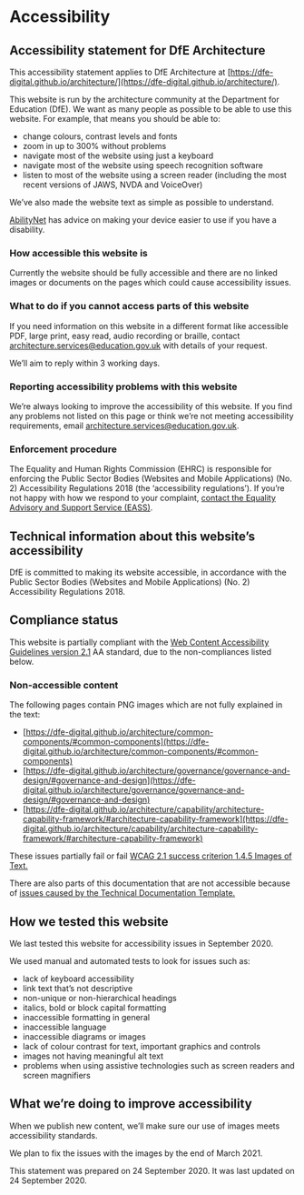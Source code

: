 # Accessibility

## Accessibility statement for DfE Architecture

This accessibility statement applies to DfE Architecture at [https://dfe-digital.github.io/architecture/](https://dfe-digital.github.io/architecture/).

This website is run by the architecture community at the Department for Education (DfE). We want as many people as possible to be able to use this website. For example, that means you should be able to:

+ change colours, contrast levels and fonts
+ zoom in up to 300% without problems
+ navigate most of the website using just a keyboard
+ navigate most of the website using speech recognition software
+ listen to most of the website using a screen reader (including the most recent versions of JAWS, NVDA and VoiceOver)

We’ve also made the website text as simple as possible to understand.

[AbilityNet](https://mcmw.abilitynet.org.uk/) has advice on making your device easier to use if you have a disability.

### How accessible this website is

Currently the website should be fully accessible and there are no linked images or documents on the pages which could cause accessibility issues.

### What to do if you cannot access parts of this website

If you need information on this website in a different format like accessible PDF, large print, easy read, audio recording or braille, contact [architecture.services@education.gov.uk](mailto:architecture.services@education.gov.uk) with details of your request.

We’ll aim to reply within 3 working days.

### Reporting accessibility problems with this website

We’re always looking to improve the accessibility of this website. If you find any problems not listed on this page or think we’re not meeting accessibility requirements, email [architecture.services@education.gov.uk](mailto:architecture.services@education.gov.uk).

### Enforcement procedure

The Equality and Human Rights Commission (EHRC) is responsible for enforcing the Public Sector Bodies (Websites and Mobile Applications) (No. 2) Accessibility Regulations 2018 (the ‘accessibility regulations’). If you’re not happy with how we respond to your complaint, [contact the Equality Advisory and Support Service (EASS)](https://www.equalityadvisoryservice.com/).

## Technical information about this website’s accessibility

DfE is committed to making its website accessible, in accordance with the Public Sector Bodies (Websites and Mobile Applications) (No. 2) Accessibility Regulations 2018.

## Compliance status

This website is partially compliant with the [Web Content Accessibility Guidelines version 2.1](https://www.w3.org/TR/WCAG21/) AA standard, due to the non-compliances listed below.

### Non-accessible content

The following pages contain PNG images which are not fully explained in the text:

- [https://dfe-digital.github.io/architecture/common-components/#common-components](https://dfe-digital.github.io/architecture/common-components/#common-components)
- [https://dfe-digital.github.io/architecture/governance/governance-and-design/#governance-and-design](https://dfe-digital.github.io/architecture/governance/governance-and-design/#governance-and-design)
- [https://dfe-digital.github.io/architecture/capability/architecture-capability-framework/#architecture-capability-framework](https://dfe-digital.github.io/architecture/capability/architecture-capability-framework/#architecture-capability-framework)

These issues partially fail or fail [WCAG 2.1 success criterion 1.4.5 Images of Text.](https://www.w3.org/TR/2008/WD-UNDERSTANDING-WCAG20-20081103/visual-audio-contrast-text-presentation.html)

There are also parts of this documentation that are not accessible because of [issues caused by the Technical Documentation Template.](https://tdt-documentation.london.cloudapps.digital/accessibility/#using-the-technical-documentation-template-for-your-own-documentation)

## How we tested this website

We last tested this website for accessibility issues in September 2020.

We used manual and automated tests to look for issues such as:

- lack of keyboard accessibility
- link text that’s not descriptive
- non-unique or non-hierarchical headings
- italics, bold or block capital formatting
- inaccessible formatting in general
- inaccessible language
- inaccessible diagrams or images
- lack of colour contrast for text, important graphics and controls
- images not having meaningful alt text
- problems when using assistive technologies such as screen readers and screen magnifiers

## What we’re doing to improve accessibility

When we publish new content, we’ll make sure our use of images meets accessibility standards.

We plan to fix the issues with the images by the end of March 2021.

This statement was prepared on 24 September 2020. It was last updated on 24 September 2020.
